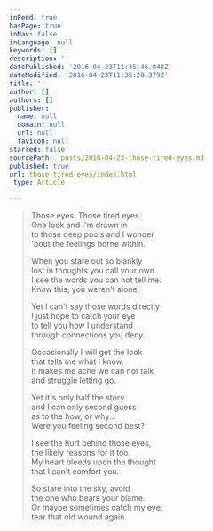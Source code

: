 ```yaml
---
inFeed: true
hasPage: true
inNav: false
inLanguage: null
keywords: []
description: ''
datePublished: '2016-04-23T11:35:46.048Z'
dateModified: '2016-04-23T11:35:20.379Z'
title: ''
author: []
authors: []
publisher:
  name: null
  domain: null
  url: null
  favicon: null
starred: false
sourcePath: _posts/2016-04-23-those-tired-eyes.md
published: true
url: those-tired-eyes/index.html
_type: Article

---
```

> Those eyes. Those tired eyes.  
> One look and I'm drawn in  
> to those deep pools and I wonder  
> 'bout the feelings borne within.
> 
> When you stare out so blankly  
> lost in thoughts you call your own  
> I see the words you can not tell me.  
> Know this, you weren't alone.
> 
> Yet I can't say those words directly  
> I just hope to catch your eye  
> to tell you how I understand  
> through connections you deny.
> 
> Occasionally I will get the look  
> that tells me what I know.  
> It makes me ache we can not talk  
> and struggle letting go.
> 
> Yet it's only half the story  
> and I can only second guess  
> as to the how, or why...  
> Were you feeling second best?
> 
> I see the hurt behind those eyes,  
> the likely reasons for it too.  
> My heart bleeds upon the thought  
> that I can't comfort you.
> 
> So stare into the sky, avoid  
> the one who bears your blame.  
> Or maybe sometimes catch my eye,  
> tear that old wound again.